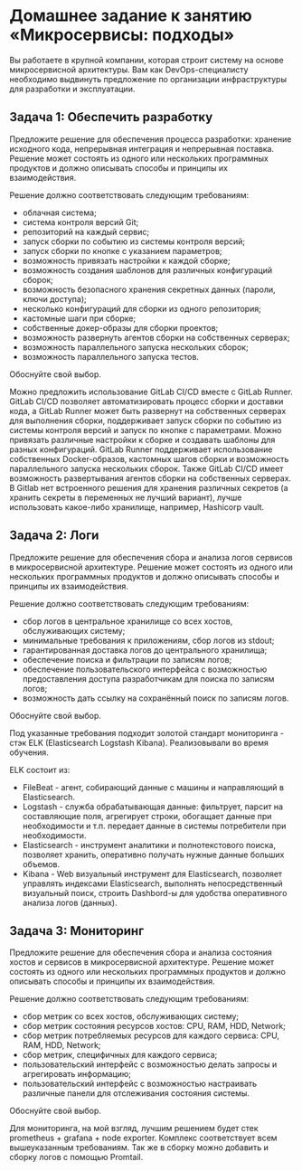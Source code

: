 # Домашнее задание к занятию «Микросервисы: подходы»

Вы работаете в крупной компании, которая строит систему на основе микросервисной архитектуры.
Вам как DevOps-специалисту необходимо выдвинуть предложение по организации инфраструктуры для разработки и эксплуатации.


## Задача 1: Обеспечить разработку

Предложите решение для обеспечения процесса разработки: хранение исходного кода, непрерывная интеграция и непрерывная поставка.
Решение может состоять из одного или нескольких программных продуктов и должно описывать способы и принципы их взаимодействия.

Решение должно соответствовать следующим требованиям:
- облачная система;
- система контроля версий Git;
- репозиторий на каждый сервис;
- запуск сборки по событию из системы контроля версий;
- запуск сборки по кнопке с указанием параметров;
- возможность привязать настройки к каждой сборке;
- возможность создания шаблонов для различных конфигураций сборок;
- возможность безопасного хранения секретных данных (пароли, ключи доступа);
- несколько конфигураций для сборки из одного репозитория;
- кастомные шаги при сборке;
- собственные докер-образы для сборки проектов;
- возможность развернуть агентов сборки на собственных серверах;
- возможность параллельного запуска нескольких сборок;
- возможность параллельного запуска тестов.

Обоснуйте свой выбор.

Можно предложить использование GitLab CI/CD вместе с GitLab Runner. 
GitLab CI/CD позволяет автоматизировать процесс сборки и доставки кода, а GitLab Runner может быть развернут на собственных серверах для выполнения сборки, поддерживает запуск сборки по событию из системы контроля версий и запуск по кнопке с параметрами. 
Можно привязать различные настройки к сборке и создавать шаблоны для разных конфигураций. 
GitLab Runner поддерживает использование собственных Docker-образов, кастомных шагов сборки и возможность параллельного запуска нескольких сборок. 
Также GitLab CI/CD имеет возможность развертывания агентов сборки на собственных серверах. 
В Gitlab нет встроенного решения для хранения различных секретов (а хранить секреты в переменных не лучший вариант), лучше использовать какое-либо хранилище, например, Hashicorp vault.

## Задача 2: Логи

Предложите решение для обеспечения сбора и анализа логов сервисов в микросервисной архитектуре.
Решение может состоять из одного или нескольких программных продуктов и должно описывать способы и принципы их взаимодействия.

Решение должно соответствовать следующим требованиям:
- сбор логов в центральное хранилище со всех хостов, обслуживающих систему;
- минимальные требования к приложениям, сбор логов из stdout;
- гарантированная доставка логов до центрального хранилища;
- обеспечение поиска и фильтрации по записям логов;
- обеспечение пользовательского интерфейса с возможностью предоставления доступа разработчикам для поиска по записям логов;
- возможность дать ссылку на сохранённый поиск по записям логов.

Обоснуйте свой выбор.

Под указанные требования подходит золотой стандарт мониторинга - стэк ELK (Elasticsearch Logstash Kibana). 
Реализовывали во время обучения.

ELK состоит из:

- FileBeat - агент, собирающий данные с машины и направляющий в Elasticsearch.
- Logstash - служба обрабатывающая данные: фильтрует, парсит на составляющие поля, агрегирует строки, обогащает данные при необходимости и т.п. передает данные в системы потребители при необходимости.
- Elasticsearch - инструмент аналитики и полнотекстового поиска, позволяет хранить, оперативно получать нужные данные больших объемов.
- Kibana - Web визуальный инструмент для Elasticsearch, позволяет управлять индексами Elasticsearch, выполнять непосредственный визуальный поиск, строить Dashbord-ы для удобства оперативного анализа логов (данных).

## Задача 3: Мониторинг

Предложите решение для обеспечения сбора и анализа состояния хостов и сервисов в микросервисной архитектуре.
Решение может состоять из одного или нескольких программных продуктов и должно описывать способы и принципы их взаимодействия.

Решение должно соответствовать следующим требованиям:
- сбор метрик со всех хостов, обслуживающих систему;
- сбор метрик состояния ресурсов хостов: CPU, RAM, HDD, Network;
- сбор метрик потребляемых ресурсов для каждого сервиса: CPU, RAM, HDD, Network;
- сбор метрик, специфичных для каждого сервиса;
- пользовательский интерфейс с возможностью делать запросы и агрегировать информацию;
- пользовательский интерфейс с возможностью настраивать различные панели для отслеживания состояния системы.

Обоснуйте свой выбор.

Для мониторинга, на мой взгляд, лучшим решением будет стек prometheus + grafana + node exporter. Комплекс соответствует всем вышеуказанным требованиям.
Так же в сборку можно добавить и сборку логов с помощью Promtail.
